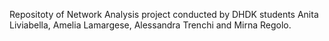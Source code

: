 Repositoty of Network Analysis project conducted by DHDK students Anita Liviabella, Amelia Lamargese, Alessandra Trenchi and Mirna Regolo.

